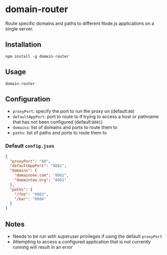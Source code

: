 # domain-router
Route specific domains and paths to different Node.js applications on a single server.

## Installation
`npm install -g domain-router`

## Usage
`domain-router`

## Configuration
- `proxyPort`: specify the port to run the proxy on (default:`80`)
- `defaultAppPort`: port to route to if trying to access a host or pathname that has not been configured (default:`8081`)
- `domains`: list of domains and ports to route them to
- `paths`: list of paths and ports to route them to

### Default `config.json`
```json
{
  "proxyPort": "80",
  "defaultAppPort": "8081",
  "domains": {
    "domainone.com": "8081",
    "domaintwo.org": "8082"
  },
  "paths": {
    "/foo": "8083",
    "/bar": "8084"
  }
}
```

## Notes
- Needs to be run with superuser privileges if using the default `proxyPort`
- Attempting to access a configured application that is not currently running will result in an error
